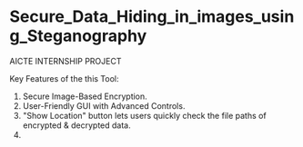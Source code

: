 # Secure_Data_Hiding_in_images_using_Steganography 
AICTE INTERNSHIP PROJECT

Key Features of the this Tool:

1. Secure Image-Based Encryption.
2. User-Friendly GUI with Advanced Controls.
3. "Show Location" button lets users quickly check the file paths of encrypted & decrypted data.
4. 

